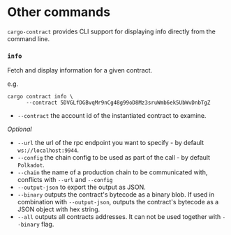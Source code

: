 # Other commands
`cargo-contract` provides CLI support for displaying info directly from the command
line.

### `info`

Fetch and display information for a given contract.

e.g.

```
cargo contract info \
      --contract 5DVGLfDGBvqMr9nCg48g99oD8Mz3sruWmb6ek5UbWvDnbTgZ
```

- `--contract` the account id of the instantiated contract to examine.

*Optional*
- `--url` the url of the rpc endpoint you want to specify - by default `ws://localhost:9944`.
- `--config` the chain config to be used as part of the call - by default `Polkadot`.
- `--chain` the name of a production chain to be communicated with, conflicts with `--url` and `--config`
- `--output-json` to export the output as JSON.
- `--binary` outputs the contract's bytecode as a binary blob. If used in combination with `--output-json`, outputs the contract's bytecode as a JSON object with hex string.
- `--all` outputs all contracts addresses. It can not be used together with `--binary` flag.
